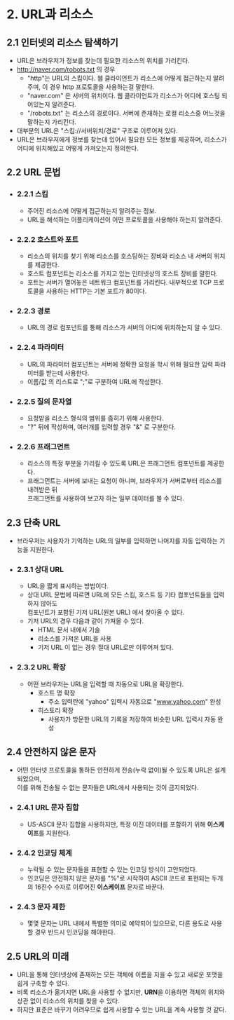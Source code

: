 # 2. URL과 리소스

## 2.1 인터넷의 리소스 탐색하기
- URL은 브라우저가 정보를 찾는데 필요한 리소스의 위치를 가리킨다.
- http://naver.com/robots.txt 의 경우
  - "http"는 URL의 스킴이다. 웹 클라이언트가 리소스에 어떻게 접근하는지 알려주며, 이 경우 http 프로토콜을 사용하는걸 말한다.
  - "naver.com" 은 서버의 위치이다. 웹 클라이언트가 리소스가 어디에 호스팅 되어있는지 알려준다.
  - "/robots.txt" 는 리소스의 경로이다. 서버에 존재하는 로컬 리소스중 어느것을 말하는지 가리킨다.
- 대부분의 URL은 "스킴://서버위치/경로" 구조로 이루어져 있다.
- URL은 브라우저에게 정보를 찾는데 있어서 필요한 모든 정보를 제공하며, 리소스가 어디에 위치해있고 어떻게 가져오는지 정의한다.

## 2.2 URL 문법
- ### 2.2.1 스킴
  - 주어진 리소스에 어떻게 접근하는지 알려주는 정보.
  - URL을 해석하는 어플리케이션이 어떤 프로토콜을 사용해야 하는지 알려준다.
- ### 2.2.2 호스트와 포트
  - 리소스의 위치를 찾기 위해 리소스를 호스팅하는 장비와 리소스 내 서버의 위치를 제공한다.
  - 호스트 컴포넌트는 리소스를 가지고 있는 인터넷상의 호스트 장비를 말한다.
  - 포트는 서버가 열어놓은 네트워크 컴포넌트를 가리킨다. 내부적으로 TCP 프로토콜을 사용하는 HTTP는 기본 포트가 80이다.
- ### 2.2.3 경로
  - URL의 경로 컴포넌트를 통해 리소스가 서버의 어디에 위치하는지 알 수 있다.
- ### 2.2.4 파라미터
  - URL의 파라미터 컴포넌트는 서버에 정확한 요청을 학시 위해 필요한 입력 파라미터를 받는데 사용한다.
  - 이름/값 의 리스트로 ";"로 구분하여 URL에 작성한다.
- ### 2.2.5 질의 문자열
  - 요청받을 리소스 형식의 범위를 좁히기 위해 사용한다.
  - "?" 뒤에 작성하며, 여러개를 입력할 경우 "&" 로 구분한다.
- ### 2.2.6 프래그먼트
  - 리소스의 특정 부분을 가리킬 수 있도록 URL은 프래그먼트 컴포넌트를 제공한다.
  - 프래그먼트는 서버에 보내는 요청이 아니며, 브라우저가 서버로부터 리소스를 내려받은 뒤  
  프래그먼트를 사용하여 보고자 하는 일부 데이터를 볼 수 있다.

## 2.3 단축 URL
- 브라우저는 사용자가 기억하는 URL의 일부를 입력하면 나머지를 자동 입력하는 기능을 지원한다.
- ### 2.3.1 상대 URL
  - URL을 짧게 표시하는 방법이다.
  - 상대 URL 문법에 따르면 URL에 모든 스킴, 호스트 등 기타 컴포넌트들을 입력하지 않아도  
  컴포넌트가 포함된 기저 URL(원본 URL) 에서 찾아올 수 있다.
  - 기저 URL의 경우 다음과 같이 가져올 수 있다.
    - HTML 문서 내에서 기술
    - 리소스를 가져온 URL을 사용
    - 기저 URL 이 없는 경우 절대 URL로만 이루어져 있다.
- ### 2.3.2 URL 확장
  - 어떤 브라우저는 URL을 입력할 때 자동으로 URL을 확장한다.
    - 호스트 명 확장
      - 주소 입력란에 "yahoo" 입력시 자동으로 "www.yahoo.com" 완성
    - 히스토리 확장
      - 사용자가 방문한 URL의 기록을 저장하여 비슷한 URL 입력시 자동 완성

## 2.4 안전하지 않은 문자
- 어떤 인터넷 프로토콜을 통하든 안전하게 전송(누락 없이)될 수 있도록 URL은 설계되었으며,  
이를 위해 전송될 수 없는 문자들은 URL에서 사용되는 것이 금지되었다.
- ### 2.4.1 URL 문자 집합
  - US-ASCII 문자 집합을 사용하지만, 특정 이진 데이터를 포함하기 위해 **이스케이프**를 지원한다.
- ### 2.4.2 인코딩 체계
  - 누락될 수 있는 문자들을 표현할 수 있는 인코딩 방식이 고안되었다.
  - 인코딩은 안전하지 않은 문자를 "%"로 시작하여 ASCII 코드로 표현되는 두개의 16진수 수자로 이루어진 **이스케이프** 문자로 바꾼다.
- ### 2.4.3 문자 제한
  - 몇몇 문자는 URL 내에서 특별한 의미로 예약되어 있으므로, 다른 용도로 사용할 경우 반드시 인코딩을 해야한다.

## 2.5 URL의 미래
- URL을 통해 인터넷상에 존재하는 모든 객체에 이름을 지을 수 있고 새로운 포맷을 쉽게 구축할 수 있다.  
- 비록 리소스가 옮겨지면 URL을 사용할 수 없지만, **URN**을 이용하면 객체의 위치와 상관 없이 리소스의 위치를 찾을 수 있다.
- 하지만 표준은 바꾸기 어려우므로 쉽게 사용할 수 있는 URL을 계속 사용할 것 같다.